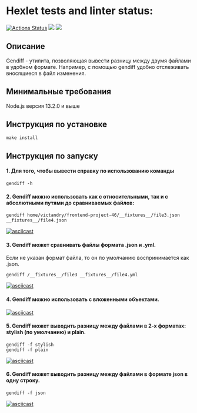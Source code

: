 # Hexlet tests and linter status:
[![Actions Status](https://github.com/victandry/frontend-project-46/workflows/hexlet-check/badge.svg)](https://github.com/victandry/frontend-project-46/actions)
<a href="https://codeclimate.com/github/victandry/frontend-project-46/maintainability"><img src="https://api.codeclimate.com/v1/badges/12feeff99dd32e16efa1/maintainability" /></a>
<a href="https://codeclimate.com/github/victandry/frontend-project-46/test_coverage"><img src="https://api.codeclimate.com/v1/badges/12feeff99dd32e16efa1/test_coverage" /></a>

## Описание

Gendiff - утилита, позволяющая вывести разницу между двумя файлами в удобном формате.
Например, с помощью gendiff удобно отслеживать вносящиеся в файл изменения.

## Минимальные требования
Node.js версия 13.2.0 и выше

## Инструкция по установке
```
make install
```

## Инструкция по запуску
#### 1. Для того, чтобы вывести справку по использованию команды
```
gendiff -h
```
#### 2. Gendiff можно использовать как с относительными, так и с абсолютными путями до сравниваемых файлов:
```
gendiff home/victandry/frontend-project-46/__fixtures__/file3.json __fixtures__/file4.json
```
[![asciicast](https://asciinema.org/a/d32fQOo5PSmpIf2GCMnErJSK4.svg)](https://asciinema.org/a/d32fQOo5PSmpIf2GCMnErJSK4)
#### 3. Gendiff может сравнивать файлы формата .json и .yml.
Если не указан формат файла, то он по умолчанию воспринимается как .json.
```
gendiff /__fixtures__/file3 __fixtures__/file4.yml
```
[![asciicast](https://asciinema.org/a/hZi2gX2k8vtK3ULU6SfrSZOjH.svg)](https://asciinema.org/a/hZi2gX2k8vtK3ULU6SfrSZOjH)
#### 4. Gendiff можно использовать с вложенными объектами.
[![asciicast](https://asciinema.org/a/1nGvSbXvwL5IBySDRm9mFn7P3.svg)](https://asciinema.org/a/1nGvSbXvwL5IBySDRm9mFn7P3)
#### 5. Gendiff может выводить разницу между файлами в 2-х форматах: stylish (по умолчанию) и plain.
```
gendiff -f stylish
gendiff -f plain
```
[![asciicast](https://asciinema.org/a/j6KJinwWlHqr8aKmAgVS6EN0n.svg)](https://asciinema.org/a/j6KJinwWlHqr8aKmAgVS6EN0n)
#### 6. Gendiff может выводить разницу между файлами в формате json в одну строку.
```
gendiff -f json
```
[![asciicast](https://asciinema.org/a/Sadibip0QwnsorkkiylmhWO1S.svg)](https://asciinema.org/a/Sadibip0QwnsorkkiylmhWO1S)